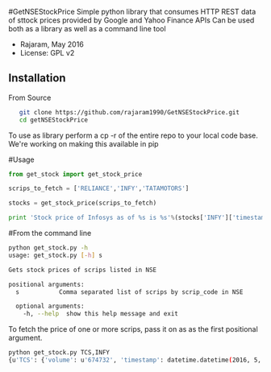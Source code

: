 #GetNSEStockPrice
Simple python library that consumes HTTP REST data of sttock prices provided by Google and Yahoo Finance APIs
Can be used both as a library as well as a command line tool

- Rajaram, May 2016
- License: GPL v2

## Installation
From Source

```bash
   git clone https://github.com/rajaram1990/GetNSEStockPrice.git
   cd getNSEStockPrice
```
To use as library perform a cp -r of the entire repo to your local code base. We're working on making this available in pip

#Usage
```python
from get_stock import get_stock_price

scrips_to_fetch = ['RELIANCE','INFY','TATAMOTORS']

stocks = get_stock_price(scrips_to_fetch)

print 'Stock price of Infosys as of %s is %s'%(stocks['INFY']['timestamp'], stocks['INFY']['price'])

```

#From the command line
```bash
python get_stock.py -h
usage: get_stock.py [-h] s

Gets stock prices of scrips listed in NSE

positional arguments:
  s           Comma separated list of scrips by scrip_code in NSE

  optional arguments:
    -h, --help  show this help message and exit

```
To fetch the price of one or more scrips, pass it on as as the first positional argument.
```bash
python get_stock.py TCS,INFY
{u'TCS': {'volume': u'674732', 'timestamp': datetime.datetime(2016, 5, 30, 15, 29, 58, tzinfo=tzfile('/usr/share/zoneinfo/Asia/Kolkata')), 'price': u'2636.399902'}, u'INFY': {'volume': u'2642850', 'timestamp': datetime.datetime(2016, 5, 30, 15, 30, tzinfo=tzfile('/usr/share/zoneinfo/Asia/Kolkata')), 'price': u'1267.599976'}}
```
